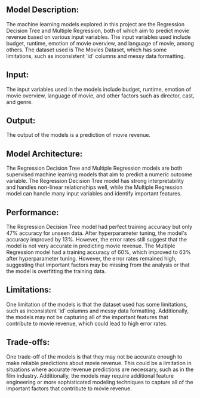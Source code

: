 ## Model Description:
The machine learning models explored in this project are the Regression Decision Tree and Multiple Regression, both of which aim to predict movie revenue based on various input variables. The input variables used include budget, runtime, emotion of movie overview, and language of movie, among others. The dataset used is The Movies Dataset, which has some limitations, such as inconsistent 'id' columns and messy data formatting.

## Input:
The input variables used in the models include budget, runtime, emotion of movie overview, language of movie, and other factors such as director, cast, and genre.

## Output:
The output of the models is a prediction of movie revenue.

## Model Architecture:
The Regression Decision Tree and Multiple Regression models are both supervised machine learning models that aim to predict a numeric outcome variable. The Regression Decision Tree model has strong interpretability and handles non-linear relationships well, while the Multiple Regression model can handle many input variables and identify important features.

## Performance:
The Regression Decision Tree model had perfect training accuracy but only 47% accuracy for unseen data. After hyperparameter tuning, the model's accuracy improved by 13%. However, the error rates still suggest that the model is not very accurate in predicting movie revenue. The Multiple Regression model had a training accuracy of 60%, which improved to 63% after hyperparameter tuning. However, the error rates remained high, suggesting that important factors may be missing from the analysis or that the model is overfitting the training data.

## Limitations:
One limitation of the models is that the dataset used has some limitations, such as inconsistent 'id' columns and messy data formatting. Additionally, the models may not be capturing all of the important features that contribute to movie revenue, which could lead to high error rates.

## Trade-offs:
One trade-off of the models is that they may not be accurate enough to make reliable predictions about movie revenue. This could be a limitation in situations where accurate revenue predictions are necessary, such as in the film industry. Additionally, the models may require additional feature engineering or more sophisticated modeling techniques to capture all of the important factors that contribute to movie revenue.
